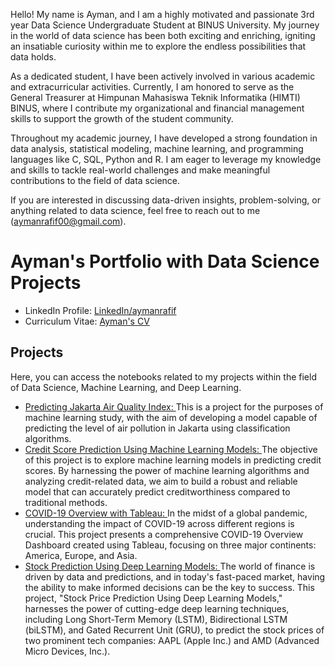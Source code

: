 Hello! My name is Ayman, and I am a highly motivated and passionate 3rd year Data Science Undergraduate Student at BINUS University. My journey in the world of data science has been both exciting and enriching, igniting an insatiable curiosity within me to explore the endless possibilities that data holds.

As a dedicated student, I have been actively involved in various academic and extracurricular activities. Currently, I am honored to serve as the General Treasurer at Himpunan Mahasiswa Teknik Informatika (HIMTI) BINUS, where I contribute my organizational and financial management skills to support the growth of the student community.

Throughout my academic journey, I have developed a strong foundation in data analysis, statistical modeling, machine learning, and programming languages like C, SQL, Python and R. I am eager to leverage my knowledge and skills to tackle real-world challenges and make meaningful contributions to the field of data science.

If you are interested in discussing data-driven insights, problem-solving, or anything related to data science, feel free to reach out to me (aymanrafif00@gmail.com).
# Ayman's Portfolio with Data Science Projects
- LinkedIn Profile: [LinkedIn/aymanrafif](https://www.linkedin.com/in/aymanrafif/)
- Curriculum Vitae: [Ayman's CV]()

## Projects
Here, you can access the notebooks related to my projects within the field of Data Science, Machine Learning, and Deep Learning.
- [Predicting Jakarta Air Quality Index: ](https://github.com/aymanrafif/Data-Science-Projects/blob/main/Predicting-Jakarta-Air-Quality-Index/Classification-Using-Classifier-Models.ipynb)This is a project for the purposes of machine learning study, with the aim of developing a model capable of predicting the level of air pollution in Jakarta using classification algorithms.
- [Credit Score Prediction Using Machine Learning Models: ](https://github.com/aymanrafif/Data-Science-Projects/blob/main/Credit-Score-Classification/Credit_Score_Prediction_using_Machine_Learning_Models.ipynb) The objective of this project is to explore machine learning models in predicting credit scores. By harnessing the power of machine learning algorithms and analyzing credit-related data, we aim to build a robust and reliable model that can accurately predict creditworthiness compared to traditional methods.
- [COVID-19 Overview with Tableau: ](https://public.tableau.com/views/COVID-19OverviewinAmericaEuropeandAsia/COVID-19diBenuaAmerikaEropadanAsia?:language=en-GB&:display_count=n&:origin=viz_share_link) In the midst of a global pandemic, understanding the impact of COVID-19 across different regions is crucial. This project presents a comprehensive COVID-19 Overview Dashboard created using Tableau, focusing on three major continents: America, Europe, and Asia.
- [Stock Prediction Using Deep Learning Models: ](https://github.com/aymanrafif/Data-Science-Projects/blob/main/stock-prediction-using-deeplearning-models/Stock%20Prediction%20Using%20Deep%20Learning%20Models.ipynb) The world of finance is driven by data and predictions, and in today's fast-paced market, having the ability to make informed decisions can be the key to success. This project, "Stock Price Prediction Using Deep Learning Models," harnesses the power of cutting-edge deep learning techniques, including Long Short-Term Memory (LSTM), Bidirectional LSTM (biLSTM), and Gated Recurrent Unit (GRU), to predict the stock prices of two prominent tech companies: AAPL (Apple Inc.) and AMD (Advanced Micro Devices, Inc.).
